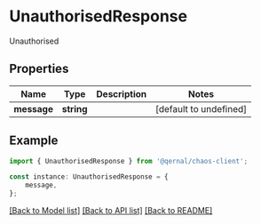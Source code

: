 # UnauthorisedResponse

Unauthorised

## Properties

Name | Type | Description | Notes
------------ | ------------- | ------------- | -------------
**message** | **string** |  | [default to undefined]

## Example

```typescript
import { UnauthorisedResponse } from '@qernal/chaos-client';

const instance: UnauthorisedResponse = {
    message,
};
```

[[Back to Model list]](../README.md#documentation-for-models) [[Back to API list]](../README.md#documentation-for-api-endpoints) [[Back to README]](../README.md)
